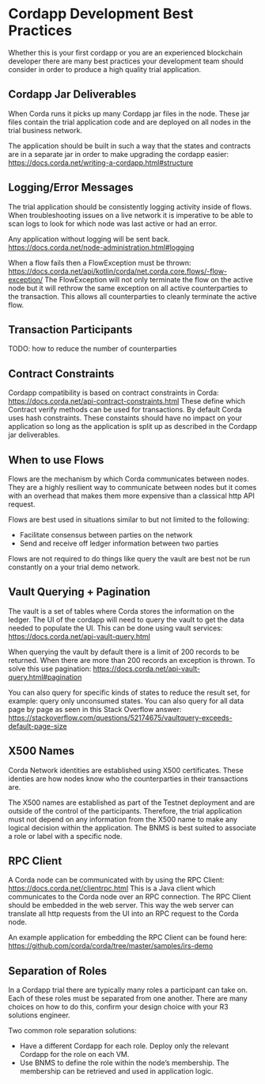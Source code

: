 # Cordapp Development Best Practices 
Whether this is your first cordapp or you are an experienced blockchain developer there are many best practices your development team should consider in order to produce a high quality trial application.

## Cordapp Jar Deliverables
When Corda runs it picks up many Cordapp jar files in the node. These jar files contain the trial application code and are deployed on all nodes in the trial business network. 

The application should be built in such a way that the states and contracts are in a separate jar in order to make upgrading the cordapp easier: https://docs.corda.net/writing-a-cordapp.html#structure

## Logging/Error Messages
The trial application should be consistently logging activity inside of flows. When troubleshooting issues on a live network it is imperative to be able to scan logs to look for which node was last active or had an error. 

Any application without logging will be sent back. https://docs.corda.net/node-administration.html#logging

When a flow fails then a FlowException must be thrown: https://docs.corda.net/api/kotlin/corda/net.corda.core.flows/-flow-exception/ The FlowException will not only terminate the flow on the active node but it will rethrow the same exception on all active counterparties to the transaction. This allows all counterparties to cleanly terminate the active flow.

## Transaction Participants
TODO: how to reduce the number of counterparties

## Contract Constraints
Cordapp compatibility is based on contract constraints in Corda: https://docs.corda.net/api-contract-constraints.html These define which Contract verify methods can be used for transactions. By default Corda uses hash constraints. These constaints should have no impact on your application so long as the application is split up as described in the Cordapp jar deliverables.

## When to use Flows
Flows are the mechanism by which Corda communicates between nodes. They are a highly resilient way to communicate between nodes but it comes with an overhead that makes them more expensive than a classical http API request.

Flows are best used in situations similar to but not limited to the following:

- Facilitate consensus between parties on the network
- Send and receive off ledger information between two parties

Flows are not required to do things like query the vault are best not be run constantly on a your trial demo network.

## Vault Querying + Pagination
The vault is a set of tables where Corda stores the information on the ledger. The UI of the cordapp will need to query the vault to get the data needed to populate the UI. This can be done using vault services: https://docs.corda.net/api-vault-query.html

When querying the vault by default there is a limit of 200 records to be returned. When there are more than 200 records an exception is thrown. To solve this use pagination: https://docs.corda.net/api-vault-query.html#pagination

You can also query for specific kinds of states to reduce the result set, for example: query only unconsumed states. You can also query for all data page by page as seen in this Stack Overflow answer: https://stackoverflow.com/questions/52174675/vaultquery-exceeds-default-page-size

## X500 Names
Corda Network identities are established using X500 certificates. These identies are how nodes know who the counterparties in their transactions are. 

The X500 names are established as part of the Testnet deployment and are outside of the control of the participants. Therefore, the trial application must not depend on any information from the X500 name to make any logical decision within the application. The BNMS is best suited to associate a role or label with a specific node.

## RPC Client
A Corda node can be communicated with by using the RPC Client: https://docs.corda.net/clientrpc.html This is a Java client which communicates to the Corda node over an RPC connection. The RPC Client should be embedded in the web server. This way the web server can translate all http requests from the UI into an RPC request to the Corda node.

An example application for embedding the RPC Client can be found here: https://github.com/corda/corda/tree/master/samples/irs-demo

## Separation of Roles
In a Cordapp trial there are typically many roles a participant can take on. Each of these roles must be separated from one another. There are many choices on how to do this, confirm your design choice with your R3 solutions engineer.

Two common role separation solutions:
- Have a different Cordapp for each role. Deploy only the relevant Cordapp for the role on each VM.
- Use BNMS to define the role within the node’s membership. The membership can be retrieved and used in application logic.
